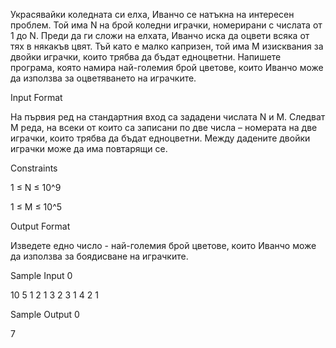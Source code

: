 Украсявайки коледната си елха, Иванчо се натъкна на интересен проблем. Той има N на брой коледни играчки, номерирани с числата от 1 до N. Преди да ги сложи на елхата, Иванчо иска да оцвети всяка от тях в някакъв цвят. Тъй като е малко капризен, той има M изисквания за двойки играчки, които трябва да бъдат едноцветни. Напишете програма, която намира най-големия брой цветове, които Иванчо може да използва за оцветяването на играчките.

Input Format

На първия ред на стандартния вход са зададени числата N и M. Следват M реда, на всеки от които са записани по две числа – номерата на две играчки, които трябва да бъдат едноцветни. Между дадените двойки играчки може да има повтарящи се.

Constraints

1 ≤ N ≤ 10^9

1 ≤ M ≤ 10^5

Output Format

Изведете едно число - най-големия брой цветове, които Иванчо може да използва за боядисване на играчките.

Sample Input 0

10 5
1 2
1 3
2 3
1 4
2 1

Sample Output 0

7
